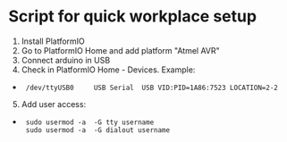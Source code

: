 # Script for quick workplace setup

1. Install PlatformIO 
2. Go to PlatformIO Home and add platform "Atmel AVR"
3. Connect arduino in USB
4. Check in PlatformIO Home - Devices. Example: 
-      /dev/ttyUSB0 	USB Serial	USB VID:PID=1A86:7523 LOCATION=2-2
5. Add user access:
-      sudo usermod -a  -G tty username
       sudo usermod -a  -G dialout username




